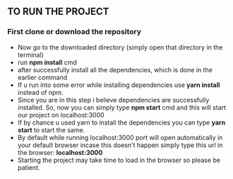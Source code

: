 ## TO RUN THE PROJECT

### First clone or download the repository

- Now go to the downloaded directory (simply open that directory in the terminal)
- run **npm install** cmd
- after successfully install all the dependencies, which is done in the earlier command
- If u run into some error while installing dependencies use **yarn install** instead of npm.
- Since you are in this step i believe dependencies are successfully installed. So, now you can simply type **npm start** cmd and this will start our project on localhost:3000
- If by chance u used yarn to install the dependencies you can type **yarn start** to start the same.
- By default while running localhost:3000 port will open automatically in your default browser incase this doesn't happen simply type this url in the browser: **localhost:3000**
- Starting the project may take time to load in the browser so please be patient.
